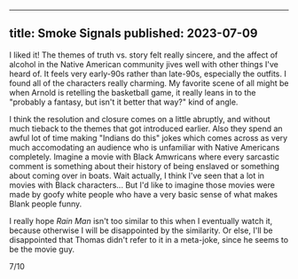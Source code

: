 ----
title: Smoke Signals
published: 2023-07-09
----

I liked it! The themes of truth vs. story felt really sincere, and the affect of alcohol in the Native American community jives well with other things I've heard of. It feels very early-90s rather than late-90s, especially the outfits. I found all of the characters really charming. My favorite scene of all might be when Arnold is retelling the basketball game, it really leans in to the "probably a fantasy, but isn't it better that way?" kind of angle.

I think the resolution and closure comes on a little abruptly, and without much tieback to the themes that got introduced earlier. Also they spend an awful lot of time making "Indians do this" jokes which comes across as very much accomodating an audience who is unfamiliar with Native Americans completely. Imagine a movie with Black Amwricans where every sarcastic comment is something about their history of being enslaved or something about coming over in boats. Wait actually, I think I've seen that a lot in movies with Black characters... But I'd like to imagine those movies were made by goofy white people who have a very basic sense of what makes Blank people funny.

I really hope _Rain Man_ isn't too similar to this when I eventually watch it, because otherwise I will be disappointed by the similarity. Or else, I'll be disappointed that Thomas didn't refer to it in a meta-joke, since he seems to be the movie guy.

7/10
